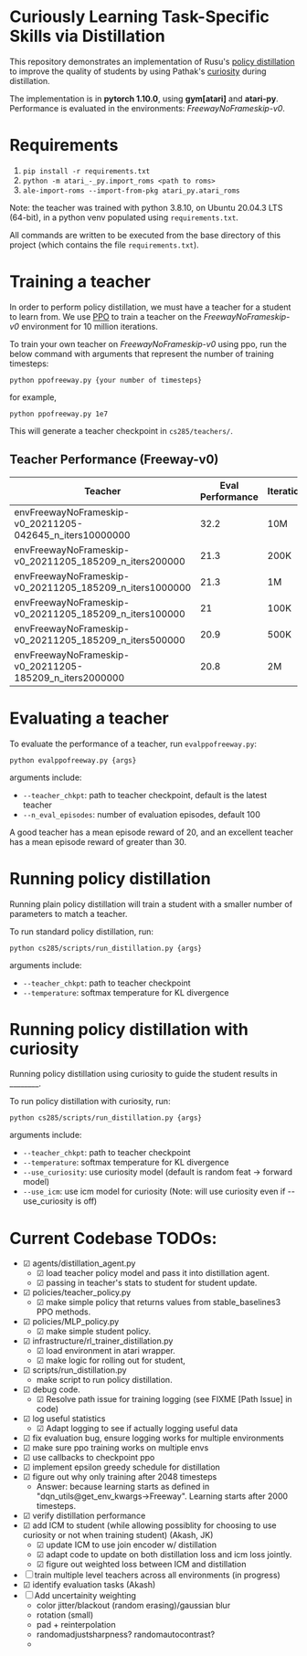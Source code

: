 # Curiously Learning Task-Specific Skills via Distillation

This repository demonstrates an implementation of Rusu's [policy distillation](https://arxiv.org/abs/1511.06295) to improve the quality of students by using Pathak's [curiosity](https://arxiv.org/abs/1705.05363) during distillation.

The implementation is in **pytorch 1.10.0**, using **gym[atari]** and **atari-py**. Performance is evaluated in the environments: *FreewayNoFrameskip-v0*.

# Requirements

1. `pip install -r requirements.txt`
2. `python -m atari_-_py.import_roms <path to roms>`
3. `ale-import-roms --import-from-pkg atari_py.atari_roms`

Note: the teacher was trained with python 3.8.10, on Ubuntu 20.04.3 LTS (64-bit), in a python venv populated using `requirements.txt`.

All commands are written to be executed from the base directory of this project (which contains the file `requirements.txt`).

# Training a teacher

In order to perform policy distillation, we must have a teacher for a student to learn from. We use [PPO](https://arxiv.org/abs/1707.06347) to train a teacher on the *FreewayNoFrameskip-v0* environment for 10 million iterations. 

To train your own teacher on *FreewayNoFrameskip-v0* using ppo, run the below command with arguments that represent the number of training timesteps:

    python ppofreeway.py {your number of timesteps}

for example,

    python ppofreeway.py 1e7

This will generate a teacher checkpoint in `cs285/teachers/`.

## Teacher Performance (Freeway-v0)
| Teacher | Eval Performance | Iterations |
| --- | --- | --- |
| envFreewayNoFrameskip-v0_20211205-042645_n_iters10000000 | 32.2 | 10M |
| envFreewayNoFrameskip-v0_20211205_185209_n_iters200000 | 21.3 | 200K |
| envFreewayNoFrameskip-v0_20211205_185209_n_iters1000000 | 21.3 | 1M |
| envFreewayNoFrameskip-v0_20211205_185209_n_iters100000 | 21 | 100K |
| envFreewayNoFrameskip-v0_20211205_185209_n_iters500000 | 20.9 | 500K | 
| envFreewayNoFrameskip-v0_20211205-185209_n_iters2000000 | 20.8 | 2M |
# Evaluating a teacher

To evaluate the performance of a teacher, run `evalppofreeway.py`:

    python evalppofreeway.py {args}

arguments include:
- `--teacher_chkpt`: path to teacher checkpoint, default is the latest teacher
- `--n_eval_episodes`: number of evaluation episodes, default 100

A good teacher has a mean episode reward of 20, and an excellent teacher has a mean episode reward of greater than 30. 

# Running policy distillation

Running plain policy distillation will train a student with a smaller number of parameters to match a teacher.

To run standard policy distillation, run:

    python cs285/scripts/run_distillation.py {args}

arguments include:
- `--teacher_chkpt`: path to teacher checkpoint
- `--temperature`: softmax temperature for KL divergence

# Running policy distillation with curiosity

Running policy distillation using curiosity to guide the student results in ________.

To run policy distillation with curiosity, run:

    python cs285/scripts/run_distillation.py {args}

arguments include:
- `--teacher_chkpt`: path to teacher checkpoint
- `--temperature`: softmax temperature for KL divergence
- `--use_curiosity`: use curiosity model (default is random feat -> forward model)
- `--use_icm`: use icm model for curiosity (Note: will use curiosity even if --use_curiosity is off)

# Current Codebase TODOs:
- ☑ agents/distillation_agent.py
    - ☑ load teacher policy model and pass it into distillation agent.
    - ☑ passing in teacher's stats to student for student update.
- ☑ policies/teacher_policy.py
    - ☑ make simple policy that returns values from stable_baselines3 PPO methods.
- ☑ policies/MLP_policy.py
    - ☑ make simple student policy.
- ☑ infrastructure/rl_trainer_distillation.py
    - ☑ load environment in atari wrapper.
    - ☑ make logic for rolling out for student, 
- ☑ scripts/run_distillation.py
    - make script to run policy distillation.
- ☑ debug code.
    - ☑ Resolve path issue for training logging (see FIXME [Path Issue] in code)
- ☑ log useful statistics
    - ☑ Adapt logging to see if actually logging useful data
- ☑ fix evaluation bug, ensure logging works for multiple environments
- ☑ make sure ppo training works on multiple envs
- ☑ use callbacks to checkpoint ppo
- ☑ implement epsilon greedy schedule for distillation
- ☑ figure out why only training after 2048 timesteps
    - Answer: because learning starts as defined in "dqn_utils@get_env_kwargs->Freeway". Learning starts after 2000 timesteps.
- ☑ verify distillation performance
- ☑ add ICM to student (while allowing possiblity for choosing to use curiosity or not when training student) (Akash, JK)
    - ☑ update ICM to use join encoder w/ distillation
    - ☑ adapt code to update on both distillation loss and icm loss jointly.
    - ☑ figure out weighted loss between ICM and distillation
- ☐ train multiple level teachers across all environments (in progress)
- ☑ identify evaluation tasks (Akash)
- ☐ Add uncertainity weighting
    - color jitter/blackout (random erasing)/gaussian blur
    - rotation (small)
    - pad + reinterpolation
    - randomadjustsharpness? randomautocontrast?
    - 